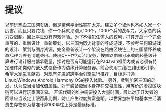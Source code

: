 # 提议
以前玩热血三国网页版，但是奈何平衡性实在太差。建立多个城池也不如人家一个厉害。而且只要花钱，你一个兵就顶别人100个，1000个兵的战斗力。大家总的兵力受限制。因此平民没有游戏体验。为了不侵犯任何人的权利，打算开启一个完全重写的，重新设计，重新策划，以三国为历史背景的养成游戏，不参考任何原游戏的设计、策划与图片资源，完全重新设计一个架设在路由区块链上的三国情怀养成游戏作为养老消遣使用。使用C++作为后台服务，按照路由器可承载的轻量级计算进行设计服务器承载量，探讨是否有可能运行在Padavan框架内或者必须有特定硬件如类似的嵌入式设备作为边缘计算服务器。前台使用二维/三维图形引擎，希望大家进言献策，对现有先进的跨平台引擎进行推荐，目标是打通Linux,Windows,Android,Harmony OS的接入体验。
另外，收到加密三国的启发，认为应当增加保值属性。对于装备应当本身存在交易属性，用等价的虚拟区块链可以进行玩家间交易。
开源代码的维护需要投入大量时间，因此对于开发者的回馈应当设定上限而非比例，防止产生过度贫富差距。以世界加权平均基本生活消费生存物价为基准计算100年往上算是最低标准。
